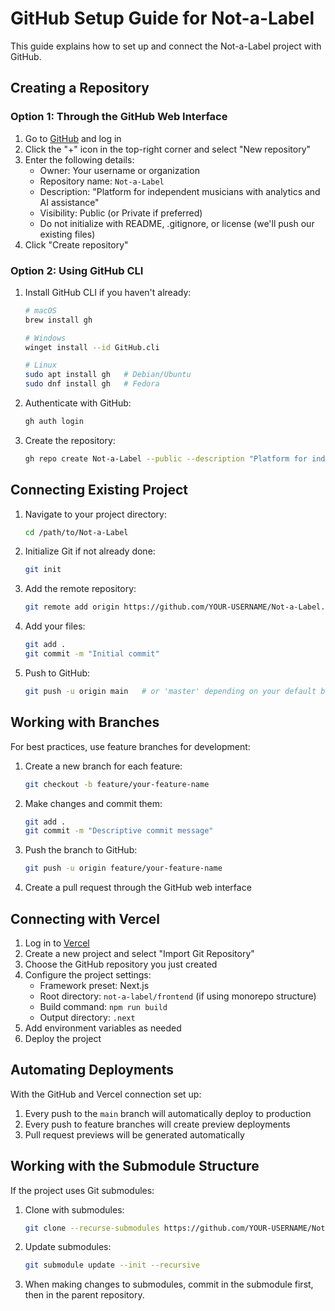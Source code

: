 # GitHub Setup Guide for Not-a-Label

This guide explains how to set up and connect the Not-a-Label project with GitHub.

## Creating a Repository

### Option 1: Through the GitHub Web Interface

1. Go to [GitHub](https://github.com/) and log in
2. Click the "+" icon in the top-right corner and select "New repository"
3. Enter the following details:
   - Owner: Your username or organization
   - Repository name: `Not-a-Label`
   - Description: "Platform for independent musicians with analytics and AI assistance"
   - Visibility: Public (or Private if preferred)
   - Do not initialize with README, .gitignore, or license (we'll push our existing files)
4. Click "Create repository"

### Option 2: Using GitHub CLI

1. Install GitHub CLI if you haven't already:
   ```bash
   # macOS
   brew install gh
   
   # Windows
   winget install --id GitHub.cli
   
   # Linux
   sudo apt install gh   # Debian/Ubuntu
   sudo dnf install gh   # Fedora
   ```

2. Authenticate with GitHub:
   ```bash
   gh auth login
   ```

3. Create the repository:
   ```bash
   gh repo create Not-a-Label --public --description "Platform for independent musicians with analytics and AI assistance"
   ```

## Connecting Existing Project

1. Navigate to your project directory:
   ```bash
   cd /path/to/Not-a-Label
   ```

2. Initialize Git if not already done:
   ```bash
   git init
   ```

3. Add the remote repository:
   ```bash
   git remote add origin https://github.com/YOUR-USERNAME/Not-a-Label.git
   ```

4. Add your files:
   ```bash
   git add .
   git commit -m "Initial commit"
   ```

5. Push to GitHub:
   ```bash
   git push -u origin main   # or 'master' depending on your default branch
   ```

## Working with Branches

For best practices, use feature branches for development:

1. Create a new branch for each feature:
   ```bash
   git checkout -b feature/your-feature-name
   ```

2. Make changes and commit them:
   ```bash
   git add .
   git commit -m "Descriptive commit message"
   ```

3. Push the branch to GitHub:
   ```bash
   git push -u origin feature/your-feature-name
   ```

4. Create a pull request through the GitHub web interface

## Connecting with Vercel

1. Log in to [Vercel](https://vercel.com/)
2. Create a new project and select "Import Git Repository"
3. Choose the GitHub repository you just created
4. Configure the project settings:
   - Framework preset: Next.js
   - Root directory: `not-a-label/frontend` (if using monorepo structure)
   - Build command: `npm run build`
   - Output directory: `.next`
5. Add environment variables as needed
6. Deploy the project

## Automating Deployments

With the GitHub and Vercel connection set up:

1. Every push to the `main` branch will automatically deploy to production
2. Every push to feature branches will create preview deployments
3. Pull request previews will be generated automatically

## Working with the Submodule Structure

If the project uses Git submodules:

1. Clone with submodules:
   ```bash
   git clone --recurse-submodules https://github.com/YOUR-USERNAME/Not-a-Label.git
   ```

2. Update submodules:
   ```bash
   git submodule update --init --recursive
   ```

3. When making changes to submodules, commit in the submodule first, then in the parent repository. 